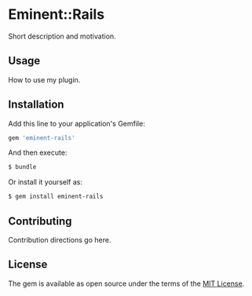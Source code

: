 # Eminent::Rails
Short description and motivation.

## Usage
How to use my plugin.

## Installation
Add this line to your application's Gemfile:

```ruby
gem 'eminent-rails'
```

And then execute:
```bash
$ bundle
```

Or install it yourself as:
```bash
$ gem install eminent-rails
```

## Contributing
Contribution directions go here.

## License
The gem is available as open source under the terms of the [MIT License](http://opensource.org/licenses/MIT).
